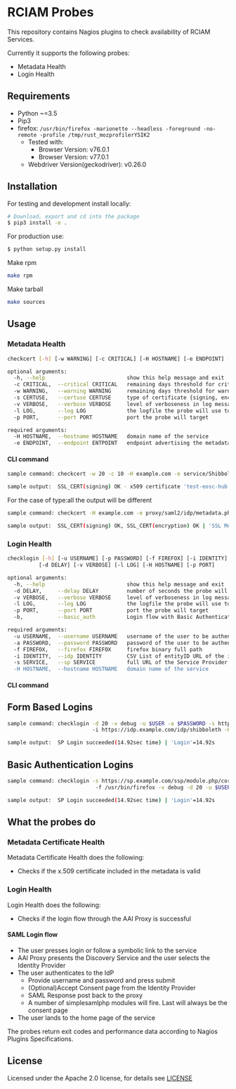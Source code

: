 # RCIAM Probes

This repository contains Nagios plugins to check availability of RCIAM Services.

Currently it supports the following probes:
* Metadata Health
* Login Health

## Requirements
* Python ~=3.5
* Pip3
* firefox: ```/usr/bin/firefox -marionette --headless -foreground -no-remote -profile /tmp/rust_mozprofilerYSIK2```
  * Tested with:
    * Browser Version: v76.0.1
    * Browser Version: v77.0.1
  * Webdriver Version(geckodriver): v0.26.0

## Installation
For testing and development install locally:
```bash
# Download, export and cd into the package
$ pip3 install -e .
```

For production use:
```bash
$ python setup.py install
```

Make rpm
```bash
make rpm
```

Make tarball
```bash
make sources
```

## Usage
### Metadata Health
```bash
checkcert [-h] [-w WARNING] [-c CRITICAL] [-H HOSTNAME] [-e ENDPOINT] [-s CERTUSE] [-l LOG] [-v VERBOSE] [-p PORT]

optional arguments:
  -h, --help                          show this help message and exit
  -c CRITICAL,  --critical CRITICAL   remaining days threshold for critical
  -w WARNING,   --warning WARNING     remaining days threshold for warning
  -s CERTUSE,   --certuse CERTUSE     type of certificate {signing, encryption, all}
  -v VERBOSE,   --verbose VERBOSE     level of verboseness in log messages {debug,info,warning,error,critical}
  -l LOG,       --log LOG             the logfile the probe will use to append its messages, provide full path
  -p PORT,      --port PORT           port the probe will target

required arguments:
  -H HOSTNAME,  --hostname HOSTNAME   domain name of the service
  -e ENDPOINT,  --endpoint ENTPOINT   endpoint advertising the metadata
```
#### CLI command
```bash
sample command: checkcert -w 20 -c 10 -H example.com -e service/Shibboleth.sso/Metadata -t signing

sample output:  SSL_CERT(signing) OK - x509 certificate 'test-eosc-hub.ggus.eu' from 'KIT-CA' is valid until 2022-05-17 10:00:00 (expires in 727 days) | 'SSL Metadata Cert'=727;20;10;0;3650
```
For the case of type:all the output will be different
```bash
sample command: checkcert -H example.com -e proxy/saml2/idp/metadata.php -w 20 -c 10 -t all

sample output:  SSL_CERT(signing) OK, SSL_CERT(encryption) OK | 'SSL Metadata Cert Status'=0
```
### Login Health
```bash
checklogin [-h] [-u USERNAME] [-p PASSWORD] [-f FIREFOX] [-i IDENTITY] [-s SERVICE] [-b|--basic_auth]
          [-d DELAY] [-v VERBOSE] [-l LOG] [-H HOSTNAME] [-p PORT]

optional arguments:
  -h, --help                          show this help message and exit
  -d DELAY,     --delay DELAY         number of seconds the probe will wait for the page to load
  -v VERBOSE,   --verbose VERBOSE     level of verboseness in log messages {debug,info,warning,error,critical}
  -l LOG,       --log LOG             the logfile the probe will use to append its messages, provide full path
  -p PORT,      --port PORT           port the probe will target
  -b,           --basic_auth          Login flow with Basic Authentication

required arguments:
  -u USERNAME,  --username USERNAME   username of the user to be authenticated
  -a PASSWORD,  --password PASSWORD   password of the user to be authenticated
  -f FIREFOX,   --firefox FIREFOX     firefox binary full path
  -i IDENTITY,  --idp IDENTITY        CSV List of entityID URL of the identity provider, e.g. https://idp.example.com/idp/shibboleth,https://egi.eu/idp/shibboleth. Each entry represents a Discovery page hop
  -s SERVICE,   --sp SERVICE          full URL of the Service Provider's authentication link the probe will test.
  -H HOSTNAME,  --hostname HOSTNAME   domain name of the service
```
#### CLI command
## Form Based Logins
```bash
sample command: checklogin -d 20 -v debug -u $USER -a $PASSWORD -s https://example.com/ssp/module.php/core/authenticate.php?as=test-sp
                           -i https://idp.example.com/idp/shibboleth -H example.com

sample output:  SP Login succeeded(14.92sec time) | 'Login'=14.92s
```
## Basic Authentication Logins
```bash
sample command: checklogin -s https://sp.example.com/ssp/module.php/core/authenticate.php?as=test-sp -i https://idp.example.com/idp/shibboleth
                            -f /usr/bin/firefox -v debug -d 20 -u $USER -a $PASSWORD --basic_auth

sample output:  SP Login succeeded(14.92sec time) | 'Login'=14.92s
```

## What the probes do

### Metadata Certificate Health

Metadata Certificate Health does the following:

* Checks if the x.509 certificate included in the metadata is valid

### Login Health

Login Health does the following:
* Checks if the login flow through the AAI Proxy is successful 

#### SAML Login flow
* The user presses login or follow a symbolic link to the service
* AAI Proxy presents the Discovery Service and the user selects the Identity Provider
* The user authenticates to the IdP
  * Provide username and password and press submit
  * (Optional)Accept Consent page from the Identity Provider
  * SAML Response post back to the proxy
  * A number of simplesamlphp modules will fire. Last will always be the consent page
* The user lands to the home page of the service

The probes return exit codes and performance data according to Nagios Plugins Specifications.

## License
Licensed under the Apache 2.0 license, for details see [LICENSE](https://github.com/rciam/rciam_probes/blob/master/LICENSE)
